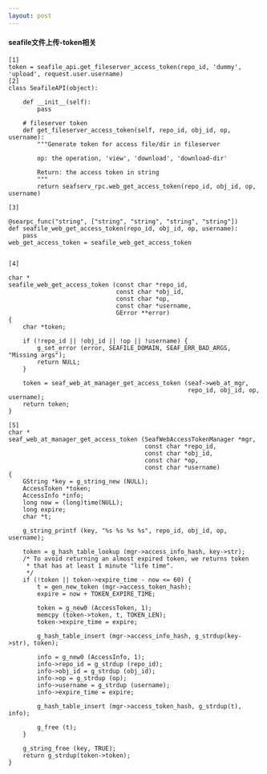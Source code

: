 ```yaml
---
layout: post
---
```


<h4>seafile文件上传-token相关</h4>

    [1]
    token = seafile_api.get_fileserver_access_token(repo_id, 'dummy', 'upload', request.user.username)
    [2]
    class SeafileAPI(object):

        def __init__(self):
            pass

        # fileserver token
        def get_fileserver_access_token(self, repo_id, obj_id, op, username):
            """Generate token for access file/dir in fileserver

            op: the operation, 'view', 'download', 'download-dir'

            Return: the access token in string
            """
            return seafserv_rpc.web_get_access_token(repo_id, obj_id, op, username)

    [3]
     
    @searpc_func("string", ["string", "string", "string", "string"])
    def seafile_web_get_access_token(repo_id, obj_id, op, username):
        pass
    web_get_access_token = seafile_web_get_access_token
    
    
    [4]
    
    char *
    seafile_web_get_access_token (const char *repo_id,
                                  const char *obj_id,
                                  const char *op,
                                  const char *username,
                                  GError **error)
    {
        char *token;

        if (!repo_id || !obj_id || !op || !username) {
            g_set_error (error, SEAFILE_DOMAIN, SEAF_ERR_BAD_ARGS, "Missing args");
            return NULL;
        }

        token = seaf_web_at_manager_get_access_token (seaf->web_at_mgr,
                                                      repo_id, obj_id, op, username);
        return token;
    }
    
    [5]
    char *
    seaf_web_at_manager_get_access_token (SeafWebAccessTokenManager *mgr,
                                          const char *repo_id,
                                          const char *obj_id,
                                          const char *op,
                                          const char *username)
    {
        GString *key = g_string_new (NULL);
        AccessToken *token;
        AccessInfo *info;
        long now = (long)time(NULL);
        long expire;
        char *t;

        g_string_printf (key, "%s %s %s %s", repo_id, obj_id, op, username);

        token = g_hash_table_lookup (mgr->access_info_hash, key->str);
        /* To avoid returning an almost expired token, we returns token
         * that has at least 1 minute "life time".
         */
        if (!token || token->expire_time - now <= 60) {
            t = gen_new_token (mgr->access_token_hash);
            expire = now + TOKEN_EXPIRE_TIME;

            token = g_new0 (AccessToken, 1);
            memcpy (token->token, t, TOKEN_LEN);
            token->expire_time = expire;

            g_hash_table_insert (mgr->access_info_hash, g_strdup(key->str), token);

            info = g_new0 (AccessInfo, 1);
            info->repo_id = g_strdup (repo_id);
            info->obj_id = g_strdup (obj_id);
            info->op = g_strdup (op);
            info->username = g_strdup (username);
            info->expire_time = expire;

            g_hash_table_insert (mgr->access_token_hash, g_strdup(t), info);

            g_free (t);
        }

        g_string_free (key, TRUE);
        return g_strdup(token->token);
    }